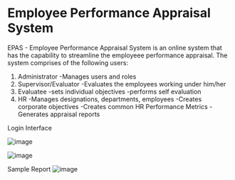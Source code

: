 # Employee Performance Appraisal System
EPAS - Employee Performance Appraisal System is an online system that has the capability to streamline the employeee performance appraisal. The system comprises of the following users:
1. Administrator
   -Manages users and roles
2. Supervisor/Evaluator
   -Evaluates the employees working under him/her
3. Evaluatee
   -sets individual objectives
   -performs self evaluation
5. HR
    -Manages designations, departments, employees
    -Creates corporate objectives
    -Creates common HR Performance Metrics
    -Generates appraisal reports
   
Login Interface

![image](https://github.com/user-attachments/assets/28c68887-c1c6-4ee1-a35c-347f6fda3428)


![image](https://github.com/user-attachments/assets/7d93d851-0149-473d-ad82-ac193ab43319)

Sample Report
![image](https://github.com/user-attachments/assets/834beb72-c529-44ac-ba16-c80db661891f)



